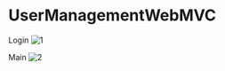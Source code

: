 # UserManagementWebMVC

Login
![1](https://user-images.githubusercontent.com/61550583/77827969-705f4880-714b-11ea-8358-9b792a9ac2d6.PNG)

Main
![2](https://user-images.githubusercontent.com/61550583/77827971-73f2cf80-714b-11ea-81ff-96da6d61ad74.PNG)
